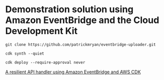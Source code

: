 # Demonstration solution using Amazon EventBridge and the Cloud Development Kit

```
git clone https://github.com/patrickmryan/eventbridge-uploader.git

cdk synth --quiet

cdk deploy --require-approval never

```

[A resilient API handler using Amazon EventBridge and AWS CDK](https://medium.com/@imageryan/a-resilient-api-handler-using-amazon-eventbridge-and-aws-cdk-7c5e70c5109e)
